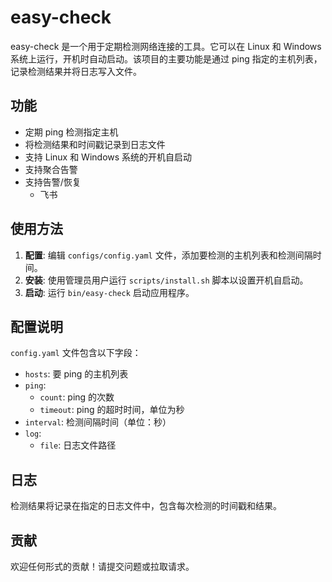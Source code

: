 # easy-check

easy-check 是一个用于定期检测网络连接的工具。它可以在 Linux 和 Windows 系统上运行，开机时自动启动。该项目的主要功能是通过 ping 指定的主机列表，记录检测结果并将日志写入文件。

## 功能

- 定期 ping 检测指定主机
- 将检测结果和时间戳记录到日志文件
- 支持 Linux 和 Windows 系统的开机自启动
- 支持聚合告警
- 支持告警/恢复
  * 飞书

## 使用方法

1. **配置**: 编辑 `configs/config.yaml` 文件，添加要检测的主机列表和检测间隔时间。
2. **安装**: 使用管理员用户运行 `scripts/install.sh` 脚本以设置开机自启动。
3. **启动**: 运行 `bin/easy-check` 启动应用程序。

## 配置说明

`config.yaml` 文件包含以下字段：

- `hosts`: 要 ping 的主机列表
- `ping`:
  - `count`: ping 的次数
  - `timeout`: ping 的超时时间，单位为秒
- `interval`: 检测间隔时间（单位：秒）
- `log`:
  - `file`: 日志文件路径

## 日志

检测结果将记录在指定的日志文件中，包含每次检测的时间戳和结果。

## 贡献

欢迎任何形式的贡献！请提交问题或拉取请求。
